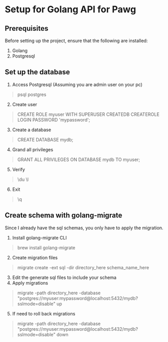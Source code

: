 # Setup for Golang API for Pawg

## Prerequisites

Before setting up the project, ensure that the following are installed:
1. Golang
2. Postgresql

## Set up the database

1. Access Postgresql (Assuming you are admin user on your pc)
> psql postgres
2. Create user
> CREATE ROLE myuser WITH SUPERUSER CREATEDB CREATEROLE LOGIN PASSWORD 'mypassword';
3. Create a database
> CREATE DATABASE mydb;
4. Grand all privileges
> GRANT ALL PRIVILEGES ON DATABASE mydb TO myuser;
5. Verify
> \du
> \l
6. Exit
> \q

## Create schema with golang-migrate

Since I already have the sql schemas, you only have to apply the migration.
1. Install golang-migrate CLI
> brew install golang-migrate
2. Create migration files
> migrate create -ext sql -dir directory_here schema_name_here
3. Edit the generate sql files to include your schema
4. Apply migrations
> migrate -path directory_here -database "postgres://myuser:mypassword@localhost:5432/mydb?sslmode=disable" up
5. If need to roll back migrations
> migrate -path directory_here -database "postgres://myuser:mypassword@localhost:5432/mydb?sslmode=disable" down




